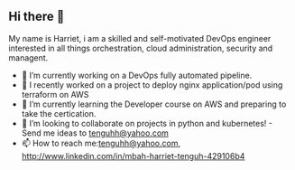 ## Hi there 👋
My name is Harriet, i am a skilled and self-motivated DevOps engineer interested in all things orchestration, cloud administration, security and managent.
- 🔭 I’m currently working on a DevOps fully automated pipeline.
- 🔭 I recently worked on a project to deploy nginx application/pod using terraform on AWS
- 🌱 I’m currently learning the Developer course on AWS and preparing to take the certication.
- 👯 I’m looking to collaborate on projects in python and kubernetes!
         - Send me ideas to tenguhh@yahoo.com
- 📫 How to reach me:tenguhh@yahoo.com, http://www.linkedin.com/in/mbah-harriet-tenguh-429106b4
<!--
**Tenguh/tenguh** is a ✨ _special_ ✨ repository because its `README.md` (this file) appears on your GitHub profile.

Here are some ideas to get you started:

- 🔭 I’m currently working on ...
- 🌱 I’m currently learning ...
- 👯 I’m looking to collaborate on ...
- 🤔 I’m looking for help with ...
- 💬 Ask me about ...
- 📫 How to reach me: ...
- 😄 Pronouns: ...
- ⚡ Fun fact: ...
-->
